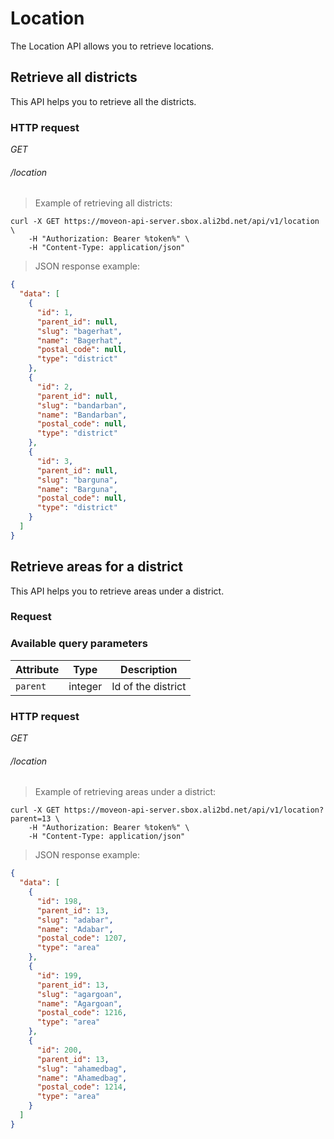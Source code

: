 # Location #

The Location API allows you to retrieve locations.


## Retrieve all districts ##

This API helps you to retrieve all the districts.


### HTTP request ###

<div class="api-endpoint">
	<div class="endpoint-data">
		<i class="label label-post">GET</i>
		<h6>/location</h6>
	</div>
</div>


> Example of retrieving all districts:

```shell
curl -X GET https://moveon-api-server.sbox.ali2bd.net/api/v1/location \
	-H "Authorization: Bearer %token%" \
	-H "Content-Type: application/json"
```

> JSON response example:

```json
{
  "data": [
    {
      "id": 1,
      "parent_id": null,
      "slug": "bagerhat",
      "name": "Bagerhat",
      "postal_code": null,
      "type": "district"
    },
    {
      "id": 2,
      "parent_id": null,
      "slug": "bandarban",
      "name": "Bandarban",
      "postal_code": null,
      "type": "district"
    },
    {
      "id": 3,
      "parent_id": null,
      "slug": "barguna",
      "name": "Barguna",
      "postal_code": null,
      "type": "district"
    }
  ]
}
```


## Retrieve areas for a district ##

This API helps you to retrieve areas under a district.

### Request ###

### Available query parameters ###

| Attribute       | Type    | Description                                                |
|-----------------|---------|------------------------------------------------------------|
| `parent`        | integer | Id of the district                                         |


### HTTP request ###

<div class="api-endpoint">
	<div class="endpoint-data">
		<i class="label label-post">GET</i>
		<h6>/location</h6>
	</div>
</div>


> Example of retrieving areas under a district:

```shell
curl -X GET https://moveon-api-server.sbox.ali2bd.net/api/v1/location?parent=13 \
	-H "Authorization: Bearer %token%" \
	-H "Content-Type: application/json"
```

> JSON response example:

```json
{
  "data": [
    {
      "id": 198,
      "parent_id": 13,
      "slug": "adabar",
      "name": "Adabar",
      "postal_code": 1207,
      "type": "area"
    },
    {
      "id": 199,
      "parent_id": 13,
      "slug": "agargoan",
      "name": "Agargoan",
      "postal_code": 1216,
      "type": "area"
    },
    {
      "id": 200,
      "parent_id": 13,
      "slug": "ahamedbag",
      "name": "Ahamedbag",
      "postal_code": 1214,
      "type": "area"
    }
  ]
}
```
